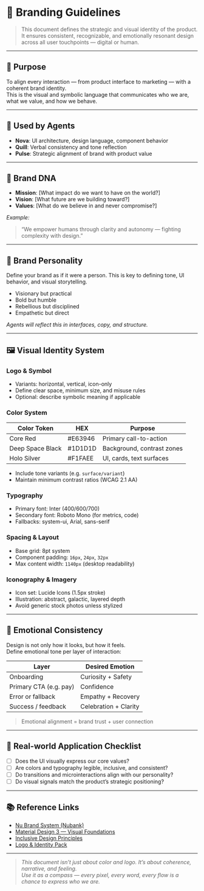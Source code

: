 # 🎨 Branding Guidelines

> This document defines the strategic and visual identity of the product.  
> It ensures consistent, recognizable, and emotionally resonant design across all user touchpoints — digital or human.

---

## 🧭 Purpose

To align every interaction — from product interface to marketing — with a coherent brand identity.  
This is the visual and symbolic language that communicates who we are, what we value, and how we behave.

---

## 🧠 Used by Agents

- **Nova**: UI architecture, design language, component behavior
- **Quill**: Verbal consistency and tone reflection
- **Pulse**: Strategic alignment of brand with product value

---

## 🧬 Brand DNA

- **Mission**: [What impact do we want to have on the world?]
- **Vision**: [What future are we building toward?]
- **Values**: [What do we believe in and never compromise?]

*Example:*  
> “We empower humans through clarity and autonomy — fighting complexity with design.”

---

## 🧠 Brand Personality

Define your brand as if it were a person. This is key to defining tone, UI behavior, and visual storytelling.

- Visionary but practical  
- Bold but humble  
- Rebellious but disciplined  
- Empathetic but direct  

*Agents will reflect this in interfaces, copy, and structure.*

---

## 🖼️ Visual Identity System

### Logo & Symbol

- Variants: horizontal, vertical, icon-only
- Define clear space, minimum size, and misuse rules
- Optional: describe symbolic meaning if applicable

### Color System

| Color Token        | HEX      | Purpose                    |
|--------------------|----------|----------------------------|
| Core Red           | #E63946  | Primary call-to-action     |
| Deep Space Black   | #1D1D1D  | Background, contrast zones |
| Holo Silver        | #F1FAEE  | UI, cards, text surfaces   |

- Include tone variants (e.g. `surface/variant`)
- Maintain minimum contrast ratios (WCAG 2.1 AA)

### Typography

- Primary font: Inter (400/600/700)
- Secondary font: Roboto Mono (for metrics, code)
- Fallbacks: system-ui, Arial, sans-serif

### Spacing & Layout

- Base grid: 8pt system
- Component padding: `16px`, `24px`, `32px`
- Max content width: `1140px` (desktop readability)

### Iconography & Imagery

- Icon set: Lucide Icons (1.5px stroke)
- Illustration: abstract, galactic, layered depth
- Avoid generic stock photos unless stylized

---

## 🎯 Emotional Consistency

Design is not only how it looks, but how it feels.  
Define emotional tone per layer of interaction:

| Layer                  | Desired Emotion     |
|------------------------|---------------------|
| Onboarding             | Curiosity + Safety  |
| Primary CTA (e.g. pay) | Confidence          |
| Error or fallback      | Empathy + Recovery  |
| Success / feedback     | Celebration + Clarity|

> Emotional alignment = brand trust + user connection

---

## 🧩 Real-world Application Checklist

- [ ] Does the UI visually express our core values?
- [ ] Are colors and typography legible, inclusive, and consistent?
- [ ] Do transitions and microinteractions align with our personality?
- [ ] Do visual signals match the product’s strategic positioning?

---

## 📚 Reference Links

- [Nu Brand System (Nubank)](https://building.nubank.com.br/nu-brand-system/)
- [Material Design 3 — Visual Foundations](https://m3.material.io/styles/color/the-color-system)
- [Inclusive Design Principles](https://inclusivedesignprinciples.org/)
- [Logo & Identity Pack](https://yourdomain.com/assets/brand-pack.zip)

---

> *This document isn’t just about color and logo. It’s about coherence, narrative, and feeling.*  
> *Use it as a compass — every pixel, every word, every flow is a chance to express who we are.*
